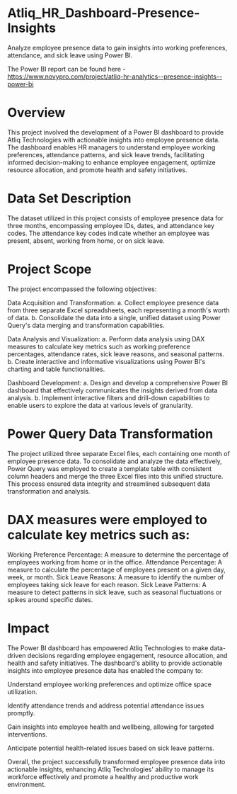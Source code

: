 # Atliq_HR_Dashboard-Presence-Insights

Analyze employee presence data to gain insights into working preferences, attendance, and sick leave using Power BI.

The Power BI report can be found here -https://www.novypro.com/project/atliq-hr-analytics--presence-insights--power-bi

# Overview

This project involved the development of a Power BI dashboard to provide Atliq Technologies with actionable insights into employee presence data. The dashboard enables HR managers to understand employee working preferences, attendance patterns, and sick leave trends, facilitating informed decision-making to enhance employee engagement, optimize resource allocation, and promote health and safety initiatives.

# Data Set Description

The dataset utilized in this project consists of employee presence data for three months, encompassing employee IDs, dates, and attendance key codes. The attendance key codes indicate whether an employee was present, absent, working from home, or on sick leave.

# Project Scope

The project encompassed the following objectives:

Data Acquisition and Transformation:
a. Collect employee presence data from three separate Excel spreadsheets, each representing a month's worth of data.
b. Consolidate the data into a single, unified dataset using Power Query's data merging and transformation capabilities.

Data Analysis and Visualization:
a. Perform data analysis using DAX measures to calculate key metrics such as working preference percentages, attendance rates, sick leave reasons, and seasonal patterns.
b. Create interactive and informative visualizations using Power BI's charting and table functionalities.

Dashboard Development:
a. Design and develop a comprehensive Power BI dashboard that effectively communicates the insights derived from data analysis.
b. Implement interactive filters and drill-down capabilities to enable users to explore the data at various levels of granularity.

# Power Query Data Transformation

The project utilized three separate Excel files, each containing one month of employee presence data. To consolidate and analyze the data effectively, Power Query was employed to create a template table with consistent column headers and merge the three Excel files into this unified structure. This process ensured data integrity and streamlined subsequent data transformation and analysis.

# DAX measures were employed to calculate key metrics such as:

Working Preference Percentage: A measure to determine the percentage of employees working from home or in the office.
Attendance Percentage: A measure to calculate the percentage of employees present on a given day, week, or month.
Sick Leave Reasons: A measure to identify the number of employees taking sick leave for each reason.
Sick Leave Patterns: A measure to detect patterns in sick leave, such as seasonal fluctuations or spikes around specific dates.

# Impact

The Power BI dashboard has empowered Atliq Technologies to make data-driven decisions regarding employee engagement, resource allocation, and health and safety initiatives. The dashboard's ability to provide actionable insights into employee presence data has enabled the company to:

Understand employee working preferences and optimize office space utilization.

Identify attendance trends and address potential attendance issues promptly.

Gain insights into employee health and wellbeing, allowing for targeted interventions.

Anticipate potential health-related issues based on sick leave patterns.

Overall, the project successfully transformed employee presence data into actionable insights, enhancing Atliq Technologies' ability to manage its workforce effectively and promote a healthy and productive work environment.
